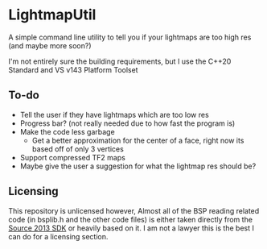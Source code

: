 # LightmapUtil
 A simple command line utility to tell you if your lightmaps are too high res (and maybe more soon?)


 I'm not entirely sure the building requirements, but I use the C++20 Standard and VS v143 Platform Toolset

 ## To-do
 - Tell the user if they have lightmaps which are too low res
 - Progress bar? (not really needed due to how fast the program is)
 - Make the code less garbage
    - Get a better approximation for the center of a face, right now its based off of only 3 vertices
 - Support compressed TF2 maps
 - Maybe give the user a suggestion for what the lightmap res should be?
 ## Licensing
 This repository is unlicensed however,
 Almost all of the BSP reading related code (in bsplib.h and the other code files) is either taken directly from the [Source 2013 SDK](https://github.com/ValveSoftware/source-sdk-2013/) or heavily based on it.
 I am not a lawyer this is the best I can do for a licensing section.